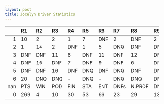 ```yaml
---
layout: post 
title: Jocelyn Driver Statistics
--- 
```


|     | R1   | R2   | R3   | R4   | R5   | R6   | R7   | R8     | R9   | R10   | R11   | R12   | Points   | Pos   |
|----:|:-----|:-----|:-----|:-----|:-----|:-----|:-----|:-------|:-----|:------|:------|:------|:---------|:------|
|   1 | 10   | 2    | 2    | 1    | 7    | DNF  | 2    | DNF    | 2    | 1     | 3     | 12    | nan      | nan   |
|   2 | 1    | 14   | 2    | DNF  | 1    | 5    | DNQ  | DNF    | DNF  | 5     | DNF   | 5     | nan      | nan   |
|   3 | DNF  | DNF  | 11   | 6    | DNF  | 11   | DNF  | 12     | DNQ  | DNF   | DNF   | 4     | nan      | nan   |
|   4 | DNF  | 16   | DNF  | 7    | DNF  | 9    | DNF  | 6      | DNF  | 14    | 6     | DNF   | nan      | nan   |
|   5 | DNF  | DNF  | 16   | DNF  | DNQ  | DNF  | DNQ  | DNF    | DNQ  | DNQ   | DNQ   | -     | nan      | nan   |
|   6 | 20   | DNQ  | DNQ  | -    | DNQ  | -    | DNQ  | DNQ    | DNQ  | nan   | nan   | nan   | 0.0      | 53.0  |
| nan | PTS  | WIN  | POD  | FIN  | STA  | ENT  | DNFs | N.PROF | DNQ  | %FIN  | PPR   | BST   | CHA      | RNK   |
|   0 | 269  | 4    | 10   | 30   | 53   | 66   | 23   | 29     | 13   | 56.6  | 4.08  | 1     | 0.0      | 8.0   |